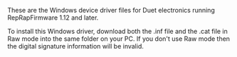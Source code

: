 These are the Windows device driver files for Duet electronics running RepRapFirmware 1.12 and later.

To install this Windows driver, download both the .inf file and the .cat file in Raw mode into the same folder on your PC. If you don't use Raw mode then the digital signature information will be invalid.
